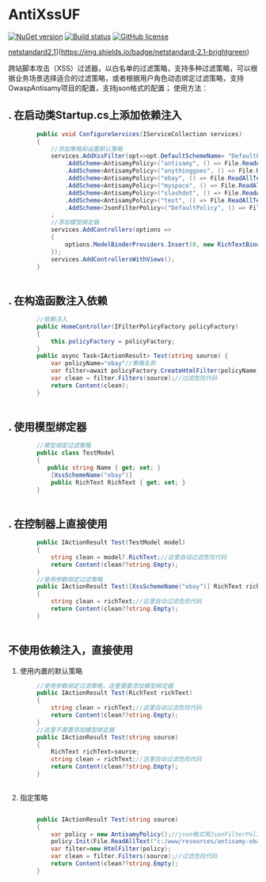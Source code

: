 AntiXssUF
=========

[![NuGet version](https://badge.fury.io/nu/AntiXssUF.svg)](https://badge.fury.io/nu/AntiXssUF) [![Build status](https://ci.appveyor.com/api/projects/status/9nsqv2f81gcnwndg?svg=true)](https://ci.appveyor.com/project/JacksonBruce/antixssuf) [![GitHub license](https://img.shields.io/github/license/JacksonBruce/AntiXssUF)](https://github.com/JacksonBruce/AntiXssUF/blob/master/LICENSE)

[netstandard2.1](https://img.shields.io/badge/netstandard-2.1-brightgreen)](https://img.shields.io/badge/netstandard-2.1-brightgreen) 

跨站脚本攻击（XSS）过滤器，以白名单的过滤策略，支持多种过滤策略，可以根据业务场景选择适合的过滤策略，或者根据用户角色动态绑定过滤策略，支持OwaspAntisamy项目的配置，支持json格式的配置；
使用方法：

. 在启动类Startup.cs上添加依赖注入
---------------------------------  

```C#
        public void ConfigureServices(IServiceCollection services)
        {
            //添加策略和设置默认策略
            services.AddXssFilter(opt=>opt.DefaultSchemeName= "DefaultPolicy")
                .AddScheme<AntisamyPolicy>("antisamy", () => File.ReadAllTextAsync(Path.Combine(HostEnvironment.ContentRootPath, "resources/antisamy.xml")))
                .AddScheme<AntisamyPolicy>("anythinggoes", () => File.ReadAllTextAsync(Path.Combine(HostEnvironment.ContentRootPath, "resources/antisamy-anythinggoes.xml")))
                .AddScheme<AntisamyPolicy>("ebay", () => File.ReadAllTextAsync(Path.Combine(HostEnvironment.ContentRootPath, "resources/antisamy-ebay.xml")))
                .AddScheme<AntisamyPolicy>("myspace", () => File.ReadAllTextAsync(Path.Combine(HostEnvironment.ContentRootPath, "resources/antisamy-myspace.xml")))
                .AddScheme<AntisamyPolicy>("slashdot", () => File.ReadAllTextAsync(Path.Combine(HostEnvironment.ContentRootPath, "resources/antisamy-slashdot.xml")))
                .AddScheme<AntisamyPolicy>("test", () => File.ReadAllTextAsync(Path.Combine(HostEnvironment.ContentRootPath, "resources/antisamy-test.xml")))
                .AddScheme<JsonFilterPolicy>("DefaultPolicy", () => File.ReadAllTextAsync(Path.Combine(HostEnvironment.ContentRootPath, "resources/DefaultPolicy.json")));
            ;
            //添加模型绑定器
            services.AddControllers(options =>
            {
                options.ModelBinderProviders.Insert(0, new RichTextBinderProvider());
            });
            services.AddControllersWithViews();
        }
        
```
        
. 在构造函数注入依赖
-------------------     

```C#
        //依赖注入
        public HomeController(IFilterPolicyFactory policyFactory)
        {
            this.policyFactory = policyFactory;
        }
        public async Task<IActionResult> Test(string source) {
            var policyName="ebay"//策略名称
            var filter=await policyFactory.CreateHtmlFilter(policyName);//创建过滤器
            var clean = filter.Filters(source);//过滤危险代码
            return Content(clean);
        }
        
```

. 使用模型绑定器
---------------

```C#
        //模型绑定过滤策略
        public class TestModel
        {
           public string Name { get; set; }
            [XssSchemeName("ebay")]
            public RichText RichText { get; set; }
        }        
        
```

. 在控制器上直接使用
-------------------

```C#
        public IActionResult Test(TestModel model)
        {
            string clean = model?.RichText;//这里自动过滤危险代码
            return Content(clean??string.Empty);
        }
        //使用参数绑定过滤策略
        public IActionResult Test([XssSchemeName("ebay")] RichText richText)
        {
            string clean = richText;//这里自动过滤危险代码
            return Content(clean??string.Empty);
        }
        
```

不使用依赖注入，直接使用
----------------------

1. 使用内置的默认策略

```C#
        //使用参数绑定过滤策略，这里需要添加模型绑定器
        public IActionResult Test(RichText richText)
        {
            string clean = richText;//这里自动过滤危险代码
            return Content(clean??string.Empty);
        }
        //这里不需要添加模型绑定器
        public IActionResult Test(string source)
        {
            RichText richText=source;
            string clean = richText;//这里自动过滤危险代码
            return Content(clean??string.Empty);
        }
        
```
2. 指定策略

```C#

        public IActionResult Test(string source)
        {
            var policy = new AntisamyPolicy();//json格式用JsonFilterPolicy类
            policy.Init(File.ReadAllText("c:/www/resources/antisamy-ebay.xml"),"ebay");
            var filter=new HtmlFilter(policy);
            var clean = filter.Filters(source);//过滤危险代码
            return Content(clean??string.Empty);
        }
        
```
        
